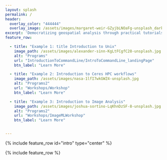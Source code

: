 ```yaml
---
layout: splash
permalink: /
header:
  overlay_color: "444444"
  overlay_image: /assets/images/margaret-weir-GZyjbLNOaFg-unsplash_dark.jpg
excerpt: 'Democratizing geospatial analysis through practical tutorials'
feature_row:

  - title: "Example 1: title Introduction to Unix"
    image_path: /assets/images/alexander-sinn-KgLtFCgfC28-unsplash.jpg
    alt: "Programs"
    url: "IntroductionToCommandLine/IntroToCommandLine_landingPage"
    btn_label: "Learn More"

  - title: "Example 2: Introduction to Ceres HPC workflows"
    image_path: /assets/images/nasa-1lfI7wkGWZ4-unsplash.jpg
    alt: "Programs2"
    url: "Workshops/Workshop"
    btn_label: "Learn More"

  - title: "Example 3: Introduction to Image Analysis"
    image_path: /assets/images/joshua-sortino-LqKhnDzSF-8-unsplash.jpg
    alt: "Programs2"
    url: "Workshops/ImageMLWorkshop"
    btn_label: "Learn More"


---
```



{% include feature_row id="intro" type="center" %}

{% include feature_row %}
